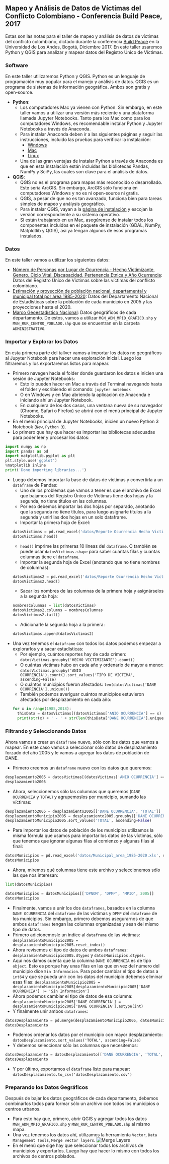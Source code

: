 ## Mapeo y Análisis de Datos de Víctimas del Conflicto Colombiano - Conferencia Build Peace, 2017

Estas son las notas para el taller de mapeo y análisis de datos de víctimas del conflicto colombiano, dictado durante la conferencia [Build Peace](http://howtobuildpeace.org/) en la Universidad de Los Andes, Bogotá, Diciembre 2017. En este taller usaremos Python y QGIS para analizar y mapear datos del Registro Único de Víctimas.

### Software
En este taller utilizaremos Python y QGIS. Python es un lenguaje de programación muy popular para el manejo y análisis de datos. QGIS es un programa de sistemas de información geográfica. Ambos son gratis y open-source.
* **Python**:
  * Los computadores Mac ya vienen con Python. Sin embargo, en este taller vamos a utilizar una versión más reciente y una plataforma llamada Jupyter Notebooks. Tanto para los Mac como para los computadores Windows, es recomendable instalar Python y Jupyter Notebooks a través de Anaconda.
  * Para instalar Anaconda deben ir a las siguientes páginas y seguir las instrucciones, incluido las pruebas para verificar la instalación:
    * [Windows](https://conda.io/docs/user-guide/install/windows.html)
    * [Mac](https://conda.io/docs/user-guide/install/macos.html)
    * [Linux](https://conda.io/docs/user-guide/install/linux.html)
  * Una de las gran ventajas de instalar Python a través de Anaconda es que en esta instalación están incluidas las bibliotecas Pandas, NumPy y SciPy, las cuales son clave para el análisis de datos.
* **QGIS**:
  * QGIS no es el programa para mapas más reconocido o desarrollado. Este sería ArcGIS. Sin embargo, ArcGIS sólo funciona en computadores Windows y no es ni open-source ni gratis.
  * QGIS, a pesar de que no es tan avanzado, funciona bien para tareas simples de mapeo y análysis geográfico.
  * Para instalar QGIS, vayan a la [página de instalación](http://download.qgis.org/en/site/forusers/download.html) y escojan la versión correspondiente a su sistema operativo.
  * Si están trabajando en un Mac, asegúrense de instalar todos los componentes incluidos en el paquete de instalación (GDAL, NumPy, Matplotlib y QGIS), así ya tengan algunos de esos programas instalados.

### Datos
En este taller vamos a utilizar los siguientes datos:
* [Número de Personas por Lugar de Ocurrencia - Hecho Victimizante, Genero, Ciclo Vital, Discapacidad, Pertenencia Etnica y Año Ocurrencia](https://rni.unidadvictimas.gov.co/RUV): Datos del Registro Único de Víctimas sobre las víctimas del conflicto colombiano.
* [Estimación y proyección de población nacional, departamental y municipal total por área 1985-2020](http://www.dane.gov.co/index.php/estadisticas-por-tema/demografia-y-poblacion/proyecciones-de-poblacion): Datos del Departamento Nacional de Estadísticas sobre la población de cada municipio en 2005 y las proyecciones hasta el 2020.
* [Marco Geoestadístico Nacional](https://geoportal.dane.gov.co/v2/?page=elementoDescargaMGN): Datos geográficos de cada departamento. De estos, vamos a utilizar `MGN_ADM_MPIO_GRAFICO.shp` y `MGN_RUR_CENTRO_POBLADO.shp` que se encuentran en la carpeta `ADMINISTRATIVO`.

### Importar y Explorar los Datos
En esta primera parte del tallver vamos a importar los datos no geográficos al Jupyter Notebook para hacer una exploración inicial. Luego los filtraremos y los exportaremos listos para mapear.
* Primero navegen hacia el folder donde guardaron los datos e inicien una sesión de Jupyter Notebooks:
  * Esto lo pueden hacer en Mac a través del Terminal navegando hasta el folder y escribiendo el comando: `jupyter notebook`
  * O en Windows y en Mac abriendo la aplicación de Anaconda e iniciando ahí un Jupyter Notebook.
  * En cualquiera de los dos casos, una ventana nueva de su navegador (Chrome, Safari o Firefox) se abrirá con el menú principal de Jupyter Notebooks.
* En el menú principal de Jupyter Notebooks, inicien un nuevo Python 3 Notebook (`New`, `Python 3`).
* Lo primero que hay que hacer es importar las bibliotecas adecuadas para poder leer y procesar los datos:
```python
import numpy as np
import pandas as pd
import matplotlib.pyplot as plt
plt.style.use('ggplot')
%matplotlib inline
print('Done importing libraries...')
```
* Luego debemos importar la base de datos de víctimas y convertirla a un `dataframe` de Pandas:
  * Uno de los problemas que vamos a tener es que el archivo de Excel que bajamos del Registro Único de Víctimas tiene dos hojas y la segunda, no tiene títulos en las columnas.
  * Por eso debemos importar las dos hojas por separado, anotando que la segunda no tiene títulos, para luego asignarle títulos a la segunda y unirl las dos hojas en un solo dataframe.
  * Importar la primera hoja de Excel:
  ```python
  datosVictimas = pd.read_excel('datos/Reporte Ocurrencia Hecho Victimizante.xlsx', sheet_name='Exportar Hoja de Trabajo')
  datosVictimas.head()
  ```
  * `head()` imprime las primeras 10 lineas del `dataframe`. O también se puede usar `datosVictimas.shape` para saber cuantas filas y cuantas columnas tiene el `dataframe`.
  * Importar la segunda hoja de Excel (anotando que no tiene nombres de columnas):
  ```python
  datosVictimas2 = pd.read_excel('datos/Reporte Ocurrencia Hecho Victimizante.xlsx', sheetname='Sheet1', header=None)
  datosVictimas2.head()
  ```
  * Sacar los nombres de las columnas de la primera hoja y asignárselos a la segunda hoja:
  ```python
  nombresColumnas = list(datosVictimas)
  datosVictimas2.columns = nombresColumnas
  datosVictimas2.tail()
  ```
  * Adicionarle la segunda hoja a la primera:
  ```python
  datosVictimas.append(datosVictimas2)
  ```
* Una vez tenemos el `dataframe` con todos los datos podemos empezar a explorarlos y a sacar estadísticas:
  * Por ejemplo, cuántos reportes hay de cada crimen: `datosVictimas.groupby('HECHO VICTIMIZANTE').count()`
  * O cuántas víctimas hubo en cada año y ordenarlo de mayor a menor: `datosVictimas.groupby('ANIO OCURRENCIA').count().sort_values('TIPO DE VICTIMA', ascending=False)`
  * O cuántos municipios fueron afectados: `len(datosVictimas['DANE OCURRENCIA'].unique())`
  * También podemos averiguar cuántos municipios estuvieron afectados por desplazamiento en cada año:
  ```python
  for x in range(1985,2018):
    thisData = datosVictimas[(datosVictimas['ANIO OCURRENCIA'] == x) & (datosVictimas['HECHO VICTIMIZANTE'] == 'Desplazamiento')]
    print(str(x) + ' - ' + str(len(thisData['DANE OCURRENCIA'].unique())))
  ```

### Filtrando y Seleccionando Datos
Ahora vamos a crear un `dataframe` nuevo, sólo con los datos que vamos a mapear. En este caso vamos a seleccionar sólo datos de desplazamiento forzado del año 2005 y le vamos a agregar los datos de población de DANE.
* Primero creemos un `dataframe` nuevo con los datos que queremos:
```python
desplazamiento2005 = datosVictimas[(datosVictimas['ANIO OCURRENCIA'] == 2002) & (datosVictimas['HECHO VICTIMIZANTE'] == 'Desplazamiento')]
desplazamiento2005
```
* Ahora, seleccionemos sólo las columnas que queremos (`DANE OCURRENCIA` y `TOTAL`) y agrupemoslos por municipio, sumando las víctimas:
```python
desplazamiento2005 = desplazamiento2005[['DANE OCURRENCIA', 'TOTAL']]
desplazamientoMunicipio2005 = desplazamiento2005.groupby(['DANE OCURRENCIA']).sum()
desplazamientoMunicipio2005.sort_values('TOTAL', ascending=False)
```
* Para importar los datos de población de los municipios utilizamos la misma fórmula que usamos para importar los datos de las víctimas, sólo que tenemos que ignorar algunas filas al comienzo y algunas filas al final:
```python
datosMunicipios = pd.read_excel('datos/Municipal_area_1985-2020.xls', sheetname='Mpios', skiprows=9, skip_footer=14)
datosMunicipios
```
* Ahora, miremos qué columnas tiene este archivo y seleccionemos sólo las que nos interesan:
```python
list(datosMunicipios)
```
```python
datosMunicipios = datosMunicipios[['DPNOM', 'DPMP', 'MPIO', 2005]]
datosMunicipios
```
* Finalmente, vamos a unir los dos `dataframes`, basados en la columna `DANE OCURRENCIA` del `dataframe` de las víctimas y `DPMP` del `dataframe` de los municipios. Sin embargo, primero debemos asegurarnos de que ambos `dataframes` tengan las columnas organizadas y sean del mismo tipo de datos.
* Primero adicionemosle un índice al `dataframe` de las víctimas: `desplazamientoMunicipio2005 = desplazamientoMunicipio2005.reset_index()`
* Ahora revisemos el tipo de datos de ambos `dataframes`: `desplazamientoMunicipio2005.dtypes` y `datosMunicipios.dtypes`.
* Aquí nos damos cuenta que la columna `DANE OCURRENCIA` es de tipo `object`. Esto es porque hay unas filas en las que en vez del número del municipio dice `Sin Informacion`. Para poder cambiar el tipo de datos a `int64` y que se pueda unir con los datos del municipio debemos eliminar esas filas: `desplazamientoMunicipio2005 = desplazamientoMunicipio2005[desplazamientoMunicipio2005['DANE OCURRENCIA'] != 'Sin Informacion']`
* Ahora podemos cambiar el tipo de datos de esa columna: `desplazamientoMunicipio2005['DANE OCURRENCIA'] = desplazamientoMunicipio2005['DANE OCURRENCIA'].astype(int)`
* Y finalmente unir ambos `dataframes`:
```python
datosDesplazamiento = pd.merge(desplazamientoMunicipio2005, datosMunicipios, left_on='DANE OCURRENCIA', right_on='DPMP')
datosDesplazamiento
```
* Podemos ordenar los datos por el municipio con mayor desplazamiento: `datosDesplazamiento.sort_values('TOTAL', ascending=False)`
* Y debemos seleccionar sólo las columnas que necesitemos:
```python
datosDesplazamiento = datosDesplazamiento[['DANE OCURRENCIA', 'TOTAL', 'DPNOM', 'MPIO', 2005]]
datosDesplazamiento
```
* Y por último, exportamos el `dataframe` listo para mapear: `datosDesplazamiento.to_csv('datosDesplazamiento.csv')`

### Preparando los Datos Gegráficos
Después de bajar los datos geográficos de cada departamento, debemos combinarlos todos para formar sólo un archivo con todos los municipios o centros urbanos.
* Para esto hay que, primero, abrir QGIS y agregar todos los datos `MGN_ADM_MPIO_GRAFICO.shp` y `MGN_RUR_CENTRO_POBLADO.shp` al mismo mapa.
* Una vez tenemos los datos ahí, utilizamos la herramienta `Vector`, `Data Management Tools`, `Merge vector layers`.
![Merge Layers](https://github.com/juanfrans-courses/BuildPeaceWorkshop/blob/master/imgs/01_MergeLayers.png)
* En el menú que sige hay que seleccionar todos los archivos de municipios y exportarlos. Luego hay que hacer lo mismo con todos los archivos de centros poblados.
